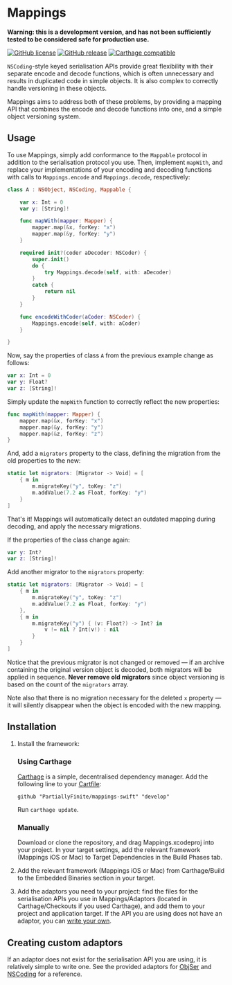 # Mappings

**Warning: this is a development version, and has not been sufficiently tested to be considered safe for production use.**

[![GitHub license](https://img.shields.io/github/license/PartiallyFinite/mappings-swift.svg)](https://github.com/PartiallyFinite/mappings-swift/blob/master/LICENSE)
[![GitHub release](https://img.shields.io/github/release/PartiallyFinite/mappings-swift.svg)](https://github.com/PartiallyFinite/mappings-swift/releases)
[![Carthage compatible](https://img.shields.io/badge/Carthage-compatible-4BC51D.svg?style=flat)](https://github.com/Carthage/Carthage)

`NSCoding`-style keyed serialisation APIs provide great flexibility with their separate encode and decode functions, which is often unnecessary and results in duplicated code in simple objects. It is also complex to correctly handle versioning in these objects.

Mappings aims to address both of these problems, by providing a mapping API that combines the encode and decode functions into one, and a simple object versioning system.

## Usage

To use Mappings, simply add conformance to the `Mappable` protocol in addition to the serialisation protocol you use. Then, implement `mapWith`, and replace your implementations of your encoding and decoding functions with calls to `Mappings.encode` and `Mappings.decode`, respectively:

```swift
class A : NSObject, NSCoding, Mappable {

    var x: Int = 0
    var y: [String]!

    func mapWith(mapper: Mapper) {
        mapper.map(&x, forKey: "x")
        mapper.map(&y, forKey: "y")
    }

    required init?(coder aDecoder: NSCoder) {
        super.init()
        do {
            try Mappings.decode(self, with: aDecoder)
        }
        catch {
            return nil
        }
    }

    func encodeWithCoder(aCoder: NSCoder) {
        Mappings.encode(self, with: aCoder)
    }

}
```

Now, say the properties of class `A` from the previous example change as follows:

```swift
var x: Int = 0
var y: Float?
var z: [String]!
```

Simply update the `mapWith` function to correctly reflect the new properties:

```swift
func mapWith(mapper: Mapper) {
    mapper.map(&x, forKey: "x")
    mapper.map(&y, forKey: "y")
    mapper.map(&z, forKey: "z")
}
```

And, add a `migrators` property to the class, defining the migration from the old properties to the new:

```swift
static let migrators: [Migrator -> Void] = [
    { m in
        m.migrateKey("y", toKey: "z")
        m.addValue(7.2 as Float, forKey: "y")
    }
]
```

That's it! Mappings will automatically detect an outdated mapping during decoding, and apply the necessary migrations.

If the properties of the class change again:

```swift
var y: Int?
var z: [String]!
```

Add another migrator to the `migrators` property:

```swift
static let migrators: [Migrator -> Void] = [
    { m in
        m.migrateKey("y", toKey: "z")
        m.addValue(7.2 as Float, forKey: "y")
    },
    { m in
        m.migrateKey("y") { (v: Float?) -> Int? in
            v != nil ? Int(v!) : nil
        }
    }
]
```

Notice that the previous migrator is not changed or removed — if an archive containing the original version object is decoded, both migrators will be applied in sequence. **Never remove old migrators** since object versioning is based on the count of the `migrators` array.

Note also that there is no migration necessary for the deleted `x` property — it will silently disappear when the object is encoded with the new mapping.

## Installation

1. Install the framework:

    ### Using Carthage

    [Carthage](https://github.com/Carthage/Carthage) is a simple, decentralised dependency manager. Add the following line to your [Cartfile](https://github.com/Carthage/Carthage/blob/master/Documentation/Artifacts.md#cartfile):

    ```
    github "PartiallyFinite/mappings-swift" "develop"
    ```

    Run `carthage update`.

    ### Manually

    Download or clone the repository, and drag Mappings.xcodeproj into your project. In your target settings, add the relevant framework (Mappings iOS or Mac) to Target Dependencies in the Build Phases tab.

2. Add the relevant framework (Mappings iOS or Mac) from Carthage/Build to the Embedded Binaries section in your target.

3. Add the adaptors you need to your project: find the files for the serialisation APIs you use in Mappings/Adaptors (located in Carthage/Checkouts if you used Carthage), and add them to your project and application target. If the API you are using does not have an adaptor, you can [write your own](#creating-custom-adaptors).

## Creating custom adaptors

If an adaptor does not exist for the serialisation API you are using, it is relatively simple to write one. See the provided adaptors for [ObjSer](Adaptors/ObjSer.swift) and [NSCoding](Adaptors/NSCoder.swift) for a reference.

